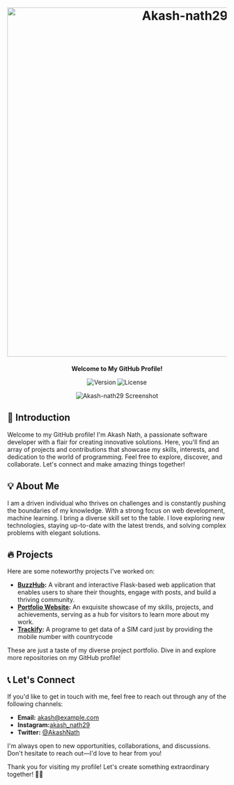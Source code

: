 <h1 align="center">
  <img src="https://raw.githubusercontent.com/Akash-nath29/Akash-nath29/main/assets/banner.png" alt="Akash-nath29" width="800px">
</h1>

<p align="center">
  <b>Welcome to My GitHub Profile!</b>
</p>

<p align="center">
  <img src="https://img.shields.io/badge/version-1.0.0-brightgreen.svg" alt="Version">
  <img src="https://img.shields.io/badge/license-MIT-blue.svg" alt="License">
</p>

<p align="center">
  <img src="https://raw.githubusercontent.com/Akash-nath29/Akash-nath29/main/assets/screenshot.png" alt="Akash-nath29 Screenshot">
</p>

## 🚀 Introduction

Welcome to my GitHub profile! I'm Akash Nath, a passionate software developer with a flair for creating innovative solutions. Here, you'll find an array of projects and contributions that showcase my skills, interests, and dedication to the world of programming. Feel free to explore, discover, and collaborate. Let's connect and make amazing things together!

## 💡 About Me

I am a driven individual who thrives on challenges and is constantly pushing the boundaries of my knowledge. With a strong focus on web development, machine learning. I bring a diverse skill set to the table. I love exploring new technologies, staying up-to-date with the latest trends, and solving complex problems with elegant solutions.

## 🔥 Projects

Here are some noteworthy projects I've worked on:

- **[BuzzHub](https://github.com/Akash-nath29/BuzzHub):** A vibrant and interactive Flask-based web application that enables users to share their thoughts, engage with posts, and build a thriving community.
- **[Portfolio Website](https://github.com/Akash-nath29/Portfolio-Website):** An exquisite showcase of my skills, projects, and achievements, serving as a hub for visitors to learn more about my work.
- **[Trackify](https://github.com/Akash-nath29/Trackify):** A programe to get data of a SIM card just by providing the mobile number with countrycode

These are just a taste of my diverse project portfolio. Dive in and explore more repositories on my GitHub profile!

## 📞 Let's Connect

If you'd like to get in touch with me, feel free to reach out through any of the following channels:

- **Email:** [akash@example.com](mailto:akash@example.com)
- **Instagram:**[akash_nath29](https://www.instagram.com/akash_nath29/)
- **Twitter:** [@AkashNath](https://twitter.com/AkashNath)

I'm always open to new opportunities, collaborations, and discussions. Don't hesitate to reach out—I'd love to hear from you!

Thank you for visiting my profile! Let's create something extraordinary together! 🚀✨
